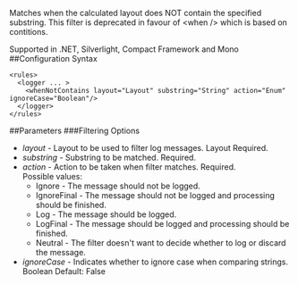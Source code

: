 Matches when the calculated layout does NOT contain the specified substring. This filter is deprecated in favour of \<when /> which is based on contitions. 

Supported in .NET, Silverlight, Compact Framework and Mono
##Configuration Syntax
```
<rules>
  <logger ... >
    <whenNotContains layout="Layout" substring="String" action="Enum" ignoreCase="Boolean"/>
  </logger>
</rules>
```
##Parameters
###Filtering Options
* _layout_ - Layout to be used to filter log messages. Layout Required.
* _substring_ - Substring to be matched. Required.
* _action_ - Action to be taken when filter matches. Required.  
Possible values:
  * Ignore - The message should not be logged.
  * IgnoreFinal - The message should not be logged and processing should be finished.
  * Log - The message should be logged.
  * LogFinal - The message should be logged and processing should be finished.
  * Neutral - The filter doesn't want to decide whether to log or discard the message.
* _ignoreCase_ - Indicates whether to ignore case when comparing strings. Boolean Default: False